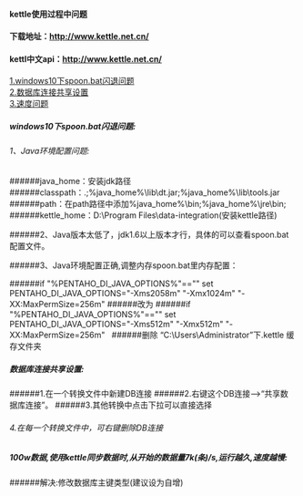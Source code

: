 #### kettle使用过程中问题
#### 下载地址：http://www.kettle.net.cn/
#### kettl中文api：http://www.kettle.net.cn/

<a href="#question1">1.windows10下spoon.bat闪退问题</a>  
<a href="#question2">2.数据库连接共享设置</a>  
<a href="#question3">3.速度问题</a>  

##### <a id="question1"> windows10下spoon.bat闪退问题:</a>
###### 1、Java环境配置问题:  
######java_home：安装jdk路径
######classpath：.;%java_home%\lib\dt.jar;%java_home%\lib\tools.jar
######path：在path路径中添加%java_home%\bin;%java_home%\jre\bin;
######kettle_home：D:\Program Files\data-integration(安装kettle路径)

######2、Java版本太低了，jdk1.6以上版本才行，具体的可以查看spoon.bat配置文件。

######3、Java环境配置正确,调整内存spoon.bat里内存配置：

######if "%PENTAHO_DI_JAVA_OPTIONS%"=="" set PENTAHO_DI_JAVA_OPTIONS="-Xms2058m" "-Xmx1024m" "-XX:MaxPermSize=256m"
######改为
######if "%PENTAHO_DI_JAVA_OPTIONS%"=="" set PENTAHO_DI_JAVA_OPTIONS="-Xms512m" "-Xmx512m" "-XX:MaxPermSize=256m"  
######删除 “C:\Users\Administrator”下.kettle 缓存文件夹 
<br>

##### <a id="question2">数据库连接共享设置:</a>
######1.在一个转换文件中新建DB连接
######2.右键这个DB连接——>“共享数据库连接”。
######3.其他转换中点击下拉可以直接选择
###### 4.在每一个转换文件中，可右键删除DB连接

##### <a id="question3">100w数据,使用kettle同步数据时,从开始的数据量7k(条)/s,运行越久,速度越慢:</a>
######解决:修改数据库主键类型(建议设为自增)



